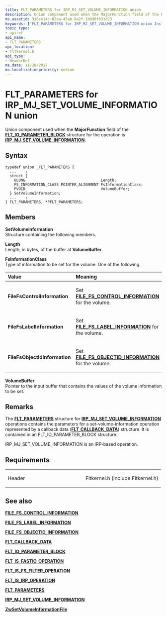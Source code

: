 ```yaml
---
title: FLT_PARAMETERS for IRP_MJ_SET_VOLUME_INFORMATION union
description: Union component used when the MajorFunction field of the FLT\_IO\_PARAMETER\_BLOCK structure for the operation is IRP\_MJ\_SET\_VOLUME\_INFORMATION.
ms.assetid: 316ce14c-02ea-45ab-8a2f-1b096f631d23
keywords: ["FLT_PARAMETERS for IRP_MJ_SET_VOLUME_INFORMATION union Installable File System Drivers", "FLT_PARAMETERS union Installable File System Drivers", "PFLT_PARAMETERS union pointer Installable File System Drivers"]
topic_type:
- apiref
api_name:
- FLT_PARAMETERS
api_location:
- fltkernel.h
api_type:
- HeaderDef
ms.date: 11/28/2017
ms.localizationpriority: medium
---
```


# FLT\_PARAMETERS for IRP\_MJ\_SET\_VOLUME\_INFORMATION union


Union component used when the **MajorFunction** field of the [**FLT\_IO\_PARAMETER\_BLOCK**](/windows-hardware/drivers/ddi/fltkernel/ns-fltkernel-_flt_io_parameter_block) structure for the operation is [**IRP\_MJ\_SET\_VOLUME\_INFORMATION**](irp-mj-set-volume-information.md).

Syntax
------

```ManagedCPlusPlus
typedef union _FLT_PARAMETERS {
  ...    ;
  struct {
    ULONG                                  Length;
    FS_INFORMATION_CLASS POINTER_ALIGNMENT FsInformationClass;
    PVOID                                  VolumeBuffer;
  } SetVolumeInformation;
  ...    ;
} FLT_PARAMETERS, *PFLT_PARAMETERS;
```

Members
-------

**SetVolumeInformation**  
Structure containing the following members.

**Length**  
Length, in bytes, of the buffer at **VolumeBuffer**.

**FsInformationClass**  
Type of information to be set for the volume. One of the following:

<table>
<colgroup>
<col width="50%" />
<col width="50%" />
</colgroup>
<thead>
<tr class="header">
<th align="left">Value</th>
<th align="left">Meaning</th>
</tr>
</thead>
<tbody>
<tr class="odd">
<td align="left"><p><strong>FileFsControlInformation</strong></p></td>
<td align="left"><p>Set <a href="/windows-hardware/drivers/ddi/ntifs/ns-ntifs-_file_fs_control_information" data-raw-source="[&lt;strong&gt;FILE_FS_CONTROL_INFORMATION&lt;/strong&gt;](/windows-hardware/drivers/ddi/ntifs/ns-ntifs-_file_fs_control_information)"><strong>FILE_FS_CONTROL_INFORMATION</strong></a> for the volume.</p></td>
</tr>
<tr class="even">
<td align="left"><p><strong>FileFsLabelInformation</strong></p></td>
<td align="left"><p>Set <a href="/windows-hardware/drivers/ddi/ntddk/ns-ntddk-_file_fs_label_information" data-raw-source="[&lt;strong&gt;FILE_FS_LABEL_INFORMATION&lt;/strong&gt;](/windows-hardware/drivers/ddi/ntddk/ns-ntddk-_file_fs_label_information)"><strong>FILE_FS_LABEL_INFORMATION</strong></a> for the volume.</p></td>
</tr>
<tr class="odd">
<td align="left"><p><strong>FileFsObjectIdInformation</strong></p></td>
<td align="left"><p>Set <a href="/windows-hardware/drivers/ddi/ntddk/ns-ntddk-_file_fs_objectid_information" data-raw-source="[&lt;strong&gt;FILE_FS_OBJECTID_INFORMATION&lt;/strong&gt;](/windows-hardware/drivers/ddi/ntddk/ns-ntddk-_file_fs_objectid_information)"><strong>FILE_FS_OBJECTID_INFORMATION</strong></a> for the volume.</p></td>
</tr>
</tbody>
</table>

 

**VolumeBuffer**  
Pointer to the input buffer that contains the values of the volume information to be set.

Remarks
-------

The [**FLT\_PARAMETERS**](/windows-hardware/drivers/ddi/fltkernel/ns-fltkernel-_flt_parameters) structure for [**IRP\_MJ\_SET\_VOLUME\_INFORMATION**](irp-mj-set-volume-information.md) operations contains the parameters for a set-volume-information operation represented by a callback data ([**FLT\_CALLBACK\_DATA**](/windows-hardware/drivers/ddi/fltkernel/ns-fltkernel-_flt_callback_data)) structure. It is contained in an FLT\_IO\_PARAMETER\_BLOCK structure.

IRP\_MJ\_SET\_VOLUME\_INFORMATION is an IRP-based operation.

Requirements
------------

<table>
<colgroup>
<col width="50%" />
<col width="50%" />
</colgroup>
<tbody>
<tr class="odd">
<td align="left"><p>Header</p></td>
<td align="left">Fltkernel.h (include Fltkernel.h)</td>
</tr>
</tbody>
</table>

## See also


[**FILE\_FS\_CONTROL\_INFORMATION**](/windows-hardware/drivers/ddi/ntifs/ns-ntifs-_file_fs_control_information)

[**FILE\_FS\_LABEL\_INFORMATION**](/windows-hardware/drivers/ddi/ntddk/ns-ntddk-_file_fs_label_information)

[**FILE\_FS\_OBJECTID\_INFORMATION**](/windows-hardware/drivers/ddi/ntddk/ns-ntddk-_file_fs_objectid_information)

[**FLT\_CALLBACK\_DATA**](/windows-hardware/drivers/ddi/fltkernel/ns-fltkernel-_flt_callback_data)

[**FLT\_IO\_PARAMETER\_BLOCK**](/windows-hardware/drivers/ddi/fltkernel/ns-fltkernel-_flt_io_parameter_block)

[**FLT\_IS\_FASTIO\_OPERATION**](/windows-hardware/drivers/ddi/index)

[**FLT\_IS\_FS\_FILTER\_OPERATION**](/previous-versions/ff544648(v=vs.85))

[**FLT\_IS\_IRP\_OPERATION**](/previous-versions/ff544654(v=vs.85))

[**FLT\_PARAMETERS**](/windows-hardware/drivers/ddi/fltkernel/ns-fltkernel-_flt_parameters)

[**IRP\_MJ\_SET\_VOLUME\_INFORMATION**](irp-mj-set-volume-information.md)

[**ZwSetVolumeInformationFile**](/windows-hardware/drivers/ddi/ntifs/nf-ntifs-zwsetvolumeinformationfile)

